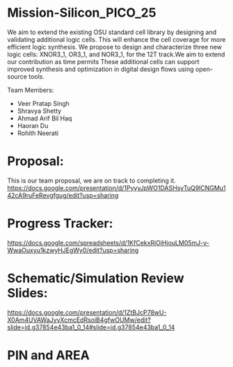 # Mission-Silicon_PICO_25

We aim to extend the existing OSU standard cell library by designing and validating additional logic cells. This will enhance the cell coverage for more efficient logic synthesis.
We propose to design and characterize three new logic cells: XNOR3_1, OR3_1, and NOR3_1, for the 12T track.We aim to extend our contribution as time permits
These additional cells can support improved synthesis and optimization in digital design flows using open-source tools.

Team Members:
  - Veer Pratap Singh
  - Shravya Shetty
  - Ahmad Arif Bil Haq
  - Haoran Du
  - Rohith Neerati


# Proposal: 
This is our team proposal, we are on track to completing it.
https://docs.google.com/presentation/d/1PyyyJpWO1DASHsyTuQ9lCNGMu142cA9ruFeRevgfgug/edit?usp=sharing

# Progress Tracker:
https://docs.google.com/spreadsheets/d/1KfCekxRjOjHjouLM05mJ-y-WwaOuxyu1kzwyHJEgWy0/edit?usp=sharing

# Schematic/Simulation Review Slides: 
https://docs.google.com/presentation/d/1ZtBJcP78wU-X0Am4UVAWaJyvXcmcEdRsoiB4gfwOUMw/edit?slide=id.g37854e43ba1_0_14#slide=id.g37854e43ba1_0_14

# PIN and AREA


